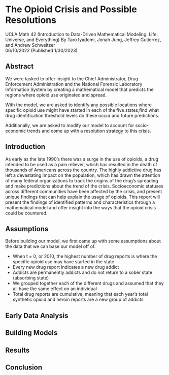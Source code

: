 # The Opioid Crisis and Possible Resolutions
UCLA Math 42 (Introduction to Data-Driven Mathematical Modeling: Life, Universe, and Everything)
By Taro Iyadomi, Jonah Jung, Jeffrey Gutierrez, and Andrew Schweitzer  
06/10/2022 (Published 1/30/2023)

## Abstract  
We were tasked to offer insight to the Chief Administrator, Drug Enforcement Administration and the National Forensic Laboratory Information System by creating a mathematical model that predicts the regions where opioid use originated and spread.

With the model, we are asked to identify any possible locations where specific opioid use might have started in each of the five states,find what drug identification threshold levels do these occur and future predictions. 

Additionally, we are asked to modify our model to account for socio-economic trends and come up with a resolution strategy to this crisis.  

## Introduction  

As early as the late 1990’s there was a surge in the use of opioids, a drug intended to be used as a pain reliever, which has resulted in the death of thousands of Americans across the country. The highly addictive drug has left a devastating impact on the population, which has drawn the attention of many federal organizations to track the origins of the drug’s spreading and make predictions about the trend of the crisis. Socioeconomic statuses across different communities have been affected by the crisis, and present unique findings that can help explain the usage of opioids. This report will present the findings of identified patterns and characteristics through a mathematical model and offer insight into the ways that the opioid crisis could be countered.

## Assumptions  
Before building our model, we first came up with some assumptions about the data that we can base our model off of. 

-  When t = 0, or 2010, the highest number of drug reports is where the specific opioid use may have started in the state
-  Every new drug report indicates a new drug addict
-  Addicts are permanently addicts and do not return to a sober state (absorbing state)
-  We grouped together each of the different drugs and assumed that they all have the same effect on an individual
-  Total drug reports are cumulative, meaning that each year’s total synthetic opioid and heroin reports are a new group of addicts

## Early Data Analysis  



## Building Models  

## Results  

## Conclusion  
